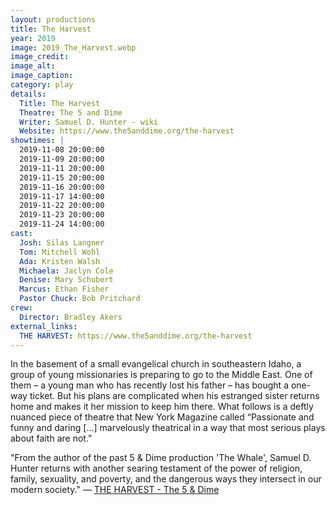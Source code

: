```yaml
---
layout: productions
title: The Harvest
year: 2019
image: 2019_The_Harvest.webp
image_credit: 
image_alt:
image_caption:
category: play
details:
  Title: The Harvest
  Theatre: The 5 and Dime
  Writer: Samuel D. Hunter - wiki
  Website: https://www.the5anddime.org/the-harvest
showtimes: |
  2019-11-08 20:00:00
  2019-11-09 20:00:00
  2019-11-11 20:00:00
  2019-11-15 20:00:00
  2019-11-16 20:00:00
  2019-11-17 14:00:00
  2019-11-22 20:00:00
  2019-11-23 20:00:00
  2019-11-24 14:00:00
cast:
  Josh: Silas Langner
  Tom: Mitchell Wohl
  Ada: Kristen Walsh
  Michaela: Jaclyn Cole
  Denise: Mary Schubert
  Marcus: Ethan Fisher
  Pastor Chuck: Bob Pritchard
crew:
  Director: Bradley Akers
external_links:
  THE HARVEST: https://www.the5anddime.org/the-harvest
---
```

In the basement of a small evangelical church in southeastern Idaho, a group of young missionaries is preparing to go to the Middle East. One of them – a young man who has recently lost his father – has bought a one-way ticket. But his plans are complicated when his estranged sister returns home and makes it her mission to keep him there. What follows is a deftly nuanced piece of theatre that New York Magazine called “Passionate and funny and daring […] marvelously theatrical in a way that most serious plays about faith are not.”

"From the author of the past 5 & Dime production 'The Whale', Samuel D. Hunter returns with another searing testament of the power of religion, family, sexuality, and poverty, and the dangerous ways they intersect in our modern society." — [THE HARVEST - The 5 & Dime](https://www.the5anddime.org/the-harvest)
